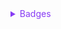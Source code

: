 <details>
  <summary style="color: #873bf4; cursor: pointer;">
    Badges
  </summary>

```ts
type Badge = {
  position: BadgePosition;
  type: 'text' | 'icon';
  img?: string; // type 为 'text' 时需要提供
  text?: string; // type 为 'icon' 时需要提供
};
```

<embed src="./BadgePosition.zh.md"></embed>

</details>